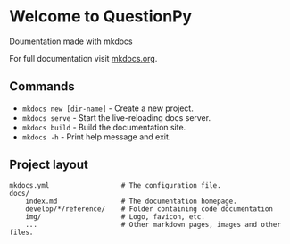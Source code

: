 # Welcome to QuestionPy

Doumentation made with mkdocs

For full documentation visit [mkdocs.org](https://www.mkdocs.org).

## Commands

* `mkdocs new [dir-name]` - Create a new project.
* `mkdocs serve` - Start the live-reloading docs server.
* `mkdocs build` - Build the documentation site.
* `mkdocs -h` - Print help message and exit.

## Project layout

    mkdocs.yml                  # The configuration file.
    docs/
        index.md                # The documentation homepage.
        develop/*/reference/    # Folder containing code documentation
        img/                    # Logo, favicon, etc.
        ...                     # Other markdown pages, images and other files.
